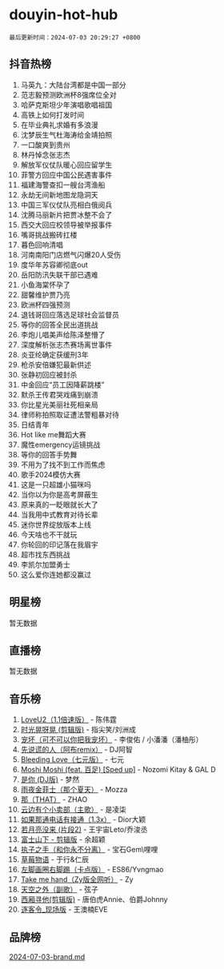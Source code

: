 # douyin-hot-hub

`最后更新时间：2024-07-03 20:29:27 +0800`

## 抖音热榜

1. 马英九：大陆台湾都是中国一部分
1. 范志毅预测欧洲杯8强席位全对
1. 哈萨克斯坦少年演唱歌唱祖国
1. 高铁上如何打发时间
1. 在毕业典礼求婚有多浪漫
1. 沈梦辰生气杜海涛给金靖拍照
1. 一口酸爽到贵州
1. 林丹悼念张志杰
1. 解放军仪仗队暖心回应留学生
1. 菲警方回应中国公民遇害事件
1. 福建海警查扣一艘台湾渔船
1. 永劫无间新地图龙隐洞天
1. 中国三军仪仗队亮相白俄阅兵
1. 沈腾马丽新片把贾冰整不会了
1. 西交大回应校领导被举报事件
1. 嘴哥挑战搬砖扛楼
1. 暮色回响清唱
1. 河南南阳门店燃气闪爆20人受伤
1. 度华年苏容卿彻底out
1. 岳阳防汛失联干部已遇难
1. 小鱼海棠怀孕了
1. 甜馨维护贾乃亮
1. 欧洲杯四强预测
1. 退钱哥回应落选足球社会监督员
1. 等你的回答全民出道挑战
1. 李炮儿唱美声给陈泽整懵了
1. 深度解析张志杰赛场离世事件
1. 炎亚纶确定获缓刑3年
1. 枪杀安倍嫌犯最新供述
1. 张静初回应被封杀
1. 中金回应“员工因降薪跳楼”
1. 默杀王传君哭戏痛到崩溃
1. 你比星光美丽社死相亲局
1. 律师称拍照取证遭法警粗暴对待
1. 日结青年
1. Hot like me舞蹈大赛
1. 魔性emergency运镜挑战
1. 等你的回答手势舞
1. 不用为了找不到工作而焦虑
1. 歌手2024模仿大赛
1. 这是一只超雄小猫咪吗
1. 当你以为你是高考屏蔽生
1. 原来真的一眨眼就长大了
1. 当我用中式教育对待长辈
1. 迷你世界绽放版本上线
1. 今天啥也不干就玩
1. 你轮回的印记落在我眉宇
1. 超市找东西挑战
1. 李凯尔加盟勇士
1. 这么爱你连她都没赢过

## 明星榜

暂无数据

## 直播榜

暂无数据

## 音乐榜

1. [LoveU2（1.1倍速版）](https://sf3-cdn-tos.douyinstatic.com/obj/tos-cn-ve-2774/oQMeDffLaEmgMwgCOEMAFCI6INzoFPgWdD0rsa) - 陈伟霆
1. [时光晃呀晃 (剪辑版)](https://sf5-hl-cdn-tos.douyinstatic.com/obj/tos-cn-ve-2774/o8ACeQem3gwI1x3GIYGAfKG0LJebKFRJDwRwyW) - 指尖笑/刘洲成
1. [宠坏（可不可以你把我宠坏）](https://sf3-cdn-tos.douyinstatic.com/obj/tos-cn-ve-2774/ocWI8ft2gd0rAfXKzvKGeMQM6fVLTLfA8UJzwl) - 李俊佑 / 小潘潘（潘柚彤）
1. [先说谎的人（阿布remix）](https://sf3-cdn-tos.douyinstatic.com/obj/tos-cn-ve-2774/owQtOFmAzBgxBKDOYfeCTQTgE9cDORrOQqmCZy) - DJ阿智
1. [Bleeding Love（七元版）](https://sf3-cdn-tos.douyinstatic.com/obj/tos-cn-ve-2774/oEgC9eZFHQ1MfSRnrfkzFp8AayDWqAQMABBgUs) - 七元
1. [Moshi Moshi (feat. 百足) [Sped up]](https://sf5-hl-cdn-tos.douyinstatic.com/obj/tos-cn-ve-2774/ocCPFQcXJLeroaIdQLIGAoeeYM3OAUYGDguHXz) - Nozomi Kitay & GAL D
1. [是你 (DJ版)](https://sf3-cdn-tos.douyinstatic.com/obj/tos-cn-ve-2774/1ec766e572b34c42853ce6315d426850) - 梦然
1. [雨夜金菲士（那个夏天）](https://sf3-cdn-tos.douyinstatic.com/obj/tos-cn-ve-2774/osPmPLDWQBBE2Z6bftCgYwkFaF4pEYEneXaZQs) - Mozza
1. [那（THAT）](https://sf5-hl-cdn-tos.douyinstatic.com/obj/tos-cn-ve-2774/oIIWGeBZCnlGx9tl0gFlCfwlQbj7QWAD8HYAGg) - ZHAO
1. [云边有个小卖部（主歌）](https://sf3-cdn-tos.douyinstatic.com/obj/tos-cn-ve-2774/okvgzOZylLA4WYUHkAhpy5DrCiqAmBjiMIkJp) - 是凌柒
1. [如果那通电话有接通（1.3x）](https://sf3-cdn-tos.douyinstatic.com/obj/tos-cn-ve-2774/ocJeJKhUhAJG8EYZiEFfGFAPkD3beMQ5mwDv1e) - Dior大颖
1. [若月亮没来 (片段2)](https://sf5-hl-cdn-tos.douyinstatic.com/obj/tos-cn-ve-2774/ocQavLLjkCOeDxGyYeIMGgNAIwJ0QXE1Ve3Fzv) - 王宇宙Leto/乔浚丞
1. [富士山下 - 剪辑版](https://sf5-hl-cdn-tos.douyinstatic.com/obj/tos-cn-ve-2774/o4QGmeUZhQXvtC5BDkogeQni8WbdCBUJEYI12v) - 余超颖
1. [执子之手（和你永不分离）](https://sf5-hl-cdn-tos.douyinstatic.com/obj/tos-cn-ve-2774/oU4mUWISThYfqtA61VOl8PAQGeK2LGGQfFCZfY) - 宝石Gem\哩哩
1. [草莓物语](https://sf3-cdn-tos.douyinstatic.com/obj/tos-cn-ve-2774/okynhJ7jEAIIZBfsLgYMEI8QC3WbQNN66RKzhT) - 于行&仁辰
1. [左脚画圈右脚踢（卡点版）](https://sf5-hl-cdn-tos.douyinstatic.com/obj/tos-cn-ve-2774/oAoAIr8BJv8B7W4CEBMsaSfDWrAiF4izwIDMJg) - ES86/Yvngmao
1. [Take me hand（Zy版全网听）](https://sf5-hl-cdn-tos.douyinstatic.com/obj/tos-cn-ve-2774/owyUoUuVpA1I7BiszAYMSqbGseWQw8P7Ea2BiR) - Zy
1. [天空之外（副歌）](https://sf3-cdn-tos.douyinstatic.com/obj/tos-cn-ve-2774/oAYn0BTp8jS8iSyZSHMUWAikyvAWI1c7aiJTr) - 弦子
1. [西厢寻他(剪辑版)](https://sf5-hl-cdn-tos.douyinstatic.com/obj/tos-cn-ve-2774/oUsAVfAQKlRNxEv5qxvIB8o5qmIWUcXbzJKJhw) - 唐伯虎Annie、伯爵Johnny
1. [逐客令_现场版](https://sf3-cdn-tos.douyinstatic.com/obj/tos-cn-ve-2774/okjvqFftEMAIgLPvI8f4MT5CZVyxmDQdBOwjBv) - 王澳楠EVE

## 品牌榜

[2024-07-03-brand.md](2024-07-03-brand.md)

